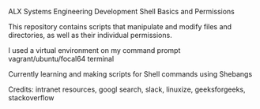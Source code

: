 ALX Systems Engineering Development Shell Basics and Permissions

This repository contains scripts that manipulate and modify files and directories, as well as their individual permissions.

I used a virtual environment on my command prompt vagrant/ubuntu/focal64 terminal

Currently learning and making scripts for Shell commands using Shebangs

Credits: intranet resources, googl search, slack, linuxize, geeksforgeeks, stackoverflow